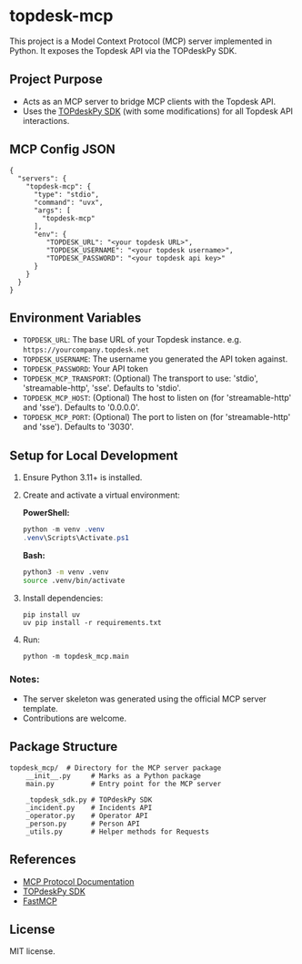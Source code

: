 # topdesk-mcp

This project is a Model Context Protocol (MCP) server implemented in Python. It exposes the Topdesk API via the TOPdeskPy SDK.

## Project Purpose
- Acts as an MCP server to bridge MCP clients with the Topdesk API.
- Uses the [TOPdeskPy SDK](https://github.com/TwinkelToe/TOPdeskPy) (with some modifications) for all Topdesk API interactions.

## MCP Config JSON
```
{
  "servers": {
    "topdesk-mcp": {
      "type": "stdio",
      "command": "uvx",
      "args": [
        "topdesk-mcp"
      ],
      "env": {
         "TOPDESK_URL": "<your topdesk URL>",
         "TOPDESK_USERNAME": "<your topdesk username>",
         "TOPDESK_PASSWORD": "<your topdesk api key>"
      }
    }
  }
}
```

## Environment Variables
* `TOPDESK_URL`: The base URL of your Topdesk instance. e.g. `https://yourcompany.topdesk.net`
* `TOPDESK_USERNAME`: The username you generated the API token against.
* `TOPDESK_PASSWORD`: Your API token
* `TOPDESK_MCP_TRANSPORT`: (Optional) The transport to use: 'stdio', 'streamable-http', 'sse'. Defaults to 'stdio'.
* `TOPDESK_MCP_HOST`: (Optional) The host to listen on (for 'streamable-http' and 'sse'). Defaults to '0.0.0.0'.
* `TOPDESK_MCP_PORT`: (Optional) The port to listen on (for 'streamable-http' and 'sse'). Defaults to '3030'.

## Setup for Local Development
1. Ensure Python 3.11+ is installed.
2. Create and activate a virtual environment:

   **PowerShell:**
   ```powershell
   python -m venv .venv
   .venv\Scripts\Activate.ps1
   ```

   **Bash:**
   ```bash
   python3 -m venv .venv
   source .venv/bin/activate
   ```

3. Install dependencies:
   ```
   pip install uv
   uv pip install -r requirements.txt
   ```
   
4. Run:
   ```
   python -m topdesk_mcp.main
   ```
   
### Notes:
* The server skeleton was generated using the official MCP server template.
* Contributions are welcome.

## Package Structure
```
topdesk_mcp/  # Directory for the MCP server package
    __init__.py     # Marks as a Python package
    main.py         # Entry point for the MCP server
    
    _topdesk_sdk.py # TOPdeskPy SDK
    _incident.py    # Incidents API
    _operator.py    # Operator API
    _person.py      # Person API
    _utils.py       # Helper methods for Requests
```

## References
- [MCP Protocol Documentation](https://modelcontextprotocol.io/llms-full.txt)
- [TOPdeskPy SDK](https://github.com/TwinkelToe/TOPdeskPy)
- [FastMCP](https://github.com/jlowin/fastmcp)

## License
MIT license.
